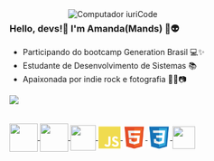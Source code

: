 <img src="https://raw.githubusercontent.com/MicaelliMedeiros/micaellimedeiros/master/image/computer-illustration.png" min-width="400px" max-width="400px" width="400px" align="right" alt="Computador iuriCode">

### Hello, devs!👋 I'm Amanda(Mands) 🦄👽
- Participando do bootcamp Generation Brasil 💻✨
- Estudante de Desenvolvimento de Sistemas 📚
- Apaixonada por indie rock e fotografia 🖤🎸📷


<p>
  <a href="#" alt="Linkedin">
    <a href="https://www.linkedin.com/in/amanda-pereira-8b1852235/" target="_blank"><img src="https://img.shields.io/badge/-LinkedIn-%230077B5?style=for-the-badge&logo=linkedin&logoColor=white" target="_blank"></a>
</p> 
<div align="center">
  <a href="https://github.com/Amanda1011">
</div>
<div style="display: inline_block"><br>
  <img align="center" width="50" height="50" src="https://cdn.jsdelivr.net/gh/devicons/devicon/icons/java/java-original-wordmark.svg"/>
  <img align="center" width="50" height="50" src="https://cdn.jsdelivr.net/gh/devicons/devicon/icons/spring/spring-original-wordmark.svg"/>
  <img align="center" height="45" width="45" src="https://cdn.jsdelivr.net/gh/devicons/devicon/icons/mysql/mysql-original-wordmark.svg" />
  <img align="center" height="40" width="40" src="https://raw.githubusercontent.com/devicons/devicon/master/icons/javascript/javascript-plain.svg">
  <img align="center" height="40" width="40" src="https://raw.githubusercontent.com/devicons/devicon/master/icons/html5/html5-original.svg">
  <img align="center" height="40" width="40" src="https://raw.githubusercontent.com/devicons/devicon/master/icons/css3/css3-original.svg">
  <img align="center" height="40" width="40" src="https://cdn.jsdelivr.net/gh/devicons/devicon/icons/bootstrap/bootstrap-plain-wordmark.svg" />
</div>



 

<!--
